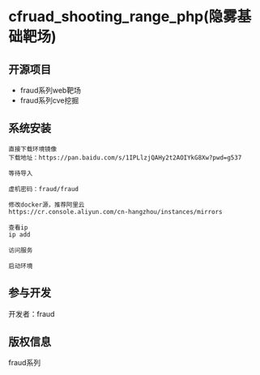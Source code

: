 cfruad_shooting_range_php(隐雾基础靶场)
===============

## 开源项目

* fraud系列web靶场
* fraud系列cve挖掘

## 系统安装
~~~
直接下载环境镜像
下载地址：https://pan.baidu.com/s/1IPLlzjQAHy2t2AOIYkG8Xw?pwd=g537
~~~

~~~
等待导入
~~~

~~~
虚机密码：fraud/fraud
~~~

~~~
修改docker源，推荐阿里云
https://cr.console.aliyun.com/cn-hangzhou/instances/mirrors
~~~

~~~
查看ip
ip add
~~~
~~~
访问服务
~~~
~~~
启动环境
~~~
## 参与开发

开发者：fraud

## 版权信息

fraud系列
